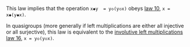 This law implies that the operation `x◆y  = y◇(y◇x)` obeys [law 10](https://teorth.github.io/equational_theories/implications/?16), `x = x◆(y◆x)`.

In quasigroups (more generally if left multiplications are either all injective or all surjective), this law is equivalent to the [involutive left multiplications law 16](https://teorth.github.io/equational_theories/implications/?16), `x = y◇(y◇x)`.
